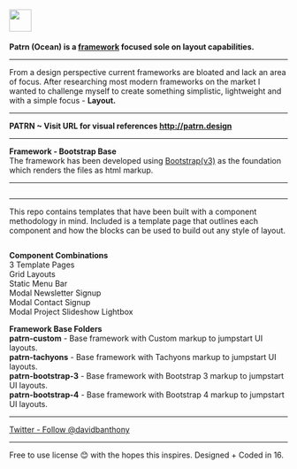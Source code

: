 # <a href="http://patrn.design/" target="_blank"><img src="http://patrn.design/patrn-ocean/patrn-custom/html/assets/images/patrn-logo.svg" height="40" alt=""></a>

<p><b>Patrn (Ocean) is a <a href="https://en.wikipedia.org/wiki/CSS_frameworks" target="_blank">framework</a> focused sole on layout capabilities.</b></p>

<hr>

<p>From a design perspective current frameworks are bloated and lack an area of focus. After researching most modern frameworks on the market I wanted to challenge myself to create something simplistic, lightweight and with a simple focus - <b>Layout.</b></p>

<hr>

<b>PATRN ~ Visit URL for visual references http://patrn.design</b>

<hr>

<p><b>Framework - Bootstrap Base</b><br>The framework has been developed using <a href="http://getbootstrap.com/docs/3.3/" target="_blank">Bootstrap(v3)</a> as the foundation which renders the files as html markup.</p>

<hr>

<a href="http://patrn.design" target="_blank"><img src="http://patrn.design/patrn-ocean/patrn-custom/html/assets/images/patrn-angle-1.1.jpg" alt=""></a>

<hr>

<p>This repo contains templates that have been built with a component methodology in mind. Included is a template page that outlines each component and how the blocks can be used to build out any style of layout.</p>

<p><a href="http://patrn.design" target="_blank"><img src="http://patrn.design/patrn-ocean/patrn-custom/html/assets/images/patrn-angle-1.2.jpg" alt=""></a></p>

<p><b>Component Combinations</b><br>
3 Template Pages<br>
Grid Layouts<br>
Static Menu Bar<br>
Modal Newsletter Signup<br>
Modal Contact Signup<br>
Modal Project Slideshow Lightbox</p>

<p><b>Framework Base Folders</b><br>
<b>patrn-custom</b> - Base framework with Custom markup to jumpstart UI layouts.<br>
<b>patrn-tachyons</b> - Base framework with Tachyons markup to jumpstart UI layouts.<br>
<b>patrn-bootstrap-3</b> - Base framework with Bootstrap 3 markup to jumpstart UI layouts.<br>
<b>patrn-bootstrap-4</b> - Base framework with Bootstrap 4 markup to jumpstart UI layouts.</p>

<hr>

<a href="https://twitter.com/davidbanthony" class="twitter-follow-button" data-show-count="false">Twitter - Follow @davidbanthony</a>

<hr>

<p>Free to use license 😊  with the hopes this inspires. Designed + Coded in 16.</p>
